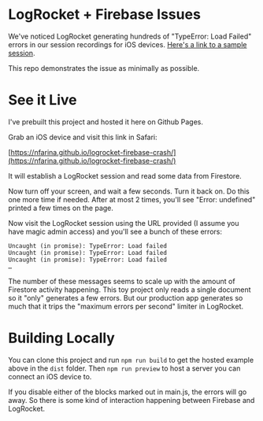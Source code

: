 # LogRocket + Firebase Issues

We've noticed LogRocket generating hundreds of "TypeError: Load Failed" errors in our session recordings for iOS devices. [Here's a link to a sample session](https://app.logrocket.com/kuto/client/s/5-4f1f473a-1624-46e9-84a7-08cd826d0188/2?fromTab=latest&t=1647666564444).

This repo demonstrates the issue as minimally as possible.

# See it Live

I've prebuilt this project and hosted it here on Github Pages.

Grab an iOS device and visit this link in Safari:

  [https://nfarina.github.io/logrocket-firebase-crash/](https://nfarina.github.io/logrocket-firebase-crash/)

It will establish a LogRocket session and read some data from Firestore.

Now turn off your screen, and wait a few seconds. Turn it back on. Do this one more time if needed. After at most 2 times, you'll see "Error: undefined" printed a few times on the page.

Now visit the LogRocket session using the URL provided (I assume you have magic admin access) and you'll see a bunch of these errors:

```
Uncaught (in promise): TypeError: Load failed
Uncaught (in promise): TypeError: Load failed
Uncaught (in promise): TypeError: Load failed
…
```

The number of these messages seems to scale up with the amount of Firestore activity happening. This toy project only reads a single document so it "only" generates a few errors. But our production app generates so much that it trips the "maximum errors per second" limiter in LogRocket.

# Building Locally

You can clone this project and run `npm run build` to get the hosted example above in the `dist` folder. Then `npm run preview` to host a server you can connect an iOS device to.

If you disable either of the blocks marked out in main.js, the errors will go away. So there is some kind of interaction happening between Firebase and LogRocket.
